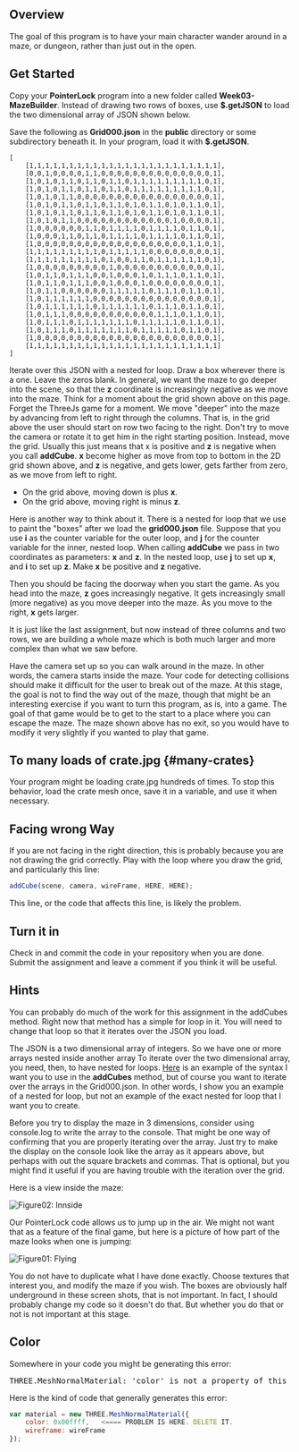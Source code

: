 ## Overview

The goal of this program is to have your main character wander around in a maze, or dungeon, rather than just out in the open.

## Get Started

Copy your **PointerLock** program into a new folder called **Week03-MazeBuilder**. Instead of drawing two rows of boxes, use **$.getJSON** to load the two dimensional array of JSON shown below.

Save the following as **Grid000.json** in the **public** directory or some subdirectory beneath it. In your program, load it with **$.getJSON**.

```
[
	[1,1,1,1,1,1,1,1,1,1,1,1,1,1,1,1,1,1,1,1,1,1,1,1],
	[0,0,1,0,0,0,0,1,1,0,0,0,0,0,0,0,0,0,0,0,0,0,0,1],
	[1,0,1,0,1,1,0,1,1,0,1,1,0,1,1,1,1,1,1,1,1,1,0,1],
	[1,0,1,0,1,1,0,1,1,0,1,1,0,1,1,1,1,1,1,1,1,1,0,1],
	[1,0,1,0,1,1,0,0,0,0,0,0,0,0,0,0,0,0,0,0,0,0,0,1],
	[1,0,1,0,1,1,0,1,1,0,1,1,0,1,0,1,1,0,1,0,1,1,0,1],
	[1,0,1,0,1,1,0,1,1,0,1,1,0,1,0,1,1,0,1,0,1,1,0,1],
	[1,0,1,0,1,1,0,0,0,0,0,0,0,0,0,0,0,0,1,0,0,0,0,1],
	[1,0,0,0,0,0,0,1,1,0,1,1,1,1,0,1,1,1,1,0,1,1,0,1],
	[1,0,0,0,1,1,0,1,1,0,1,1,1,1,0,1,1,1,1,0,1,1,0,1],
	[1,0,0,0,0,0,0,0,0,0,0,0,0,0,0,0,0,0,0,0,1,1,0,1],
	[1,1,1,1,1,1,1,1,1,0,1,1,1,1,1,0,0,0,0,0,0,0,0,1],
	[1,1,1,1,1,1,1,1,1,0,1,0,0,1,1,0,1,1,1,1,1,1,0,1],
	[1,0,0,0,0,0,0,0,0,0,1,0,0,0,0,0,0,0,0,0,0,0,0,1],
	[1,0,1,1,0,1,1,1,0,0,1,0,0,0,1,0,1,1,1,0,1,1,0,1],
	[1,0,1,1,0,1,1,1,0,0,1,0,0,0,1,0,0,0,0,0,0,0,0,1],
	[1,0,1,1,0,0,0,0,0,0,1,1,1,1,1,0,1,1,1,0,1,1,0,1],
	[1,0,1,1,1,1,1,1,0,0,0,0,0,0,0,0,0,0,0,0,0,0,0,1],
	[1,0,1,1,1,1,1,1,0,1,1,1,1,1,1,0,1,1,1,0,1,1,0,1],
	[1,0,1,1,1,0,0,0,0,0,0,0,0,0,0,0,1,1,1,0,1,1,0,1],
	[1,0,1,1,1,0,1,1,1,1,1,1,1,0,1,1,1,1,1,0,1,1,0,1],
	[1,0,1,1,1,0,1,1,1,1,1,1,1,0,1,1,1,1,1,0,1,1,0,1],
	[1,0,0,0,0,0,0,0,0,0,0,0,0,0,0,0,0,0,0,0,0,0,0,1],
	[1,1,1,1,1,1,1,1,1,1,1,1,1,1,1,1,1,1,1,1,1,1,1,1]
]
```

Iterate over this JSON with a nested for loop. Draw a box wherever there is a one. Leave the zeros blank. In general, we want the maze to go deeper into the scene, so that the **z** coordinate is increasingly negative as we move into the maze. Think for a moment about the grid shown above on this page. Forget the ThreeJs game for a moment. We move "deeper" into the maze by advancing from left to right through the columns. That is, in the grid above the user should start on row two facing to the right. Don't try to move the camera or rotate it to get him in the right starting position. Instead, move the grid. Usually this just means that x is positive and **z** is negative when you call **addCube**. **x** become higher as move from top to bottom in the 2D grid shown above, and **z** is negative, and gets lower, gets farther from zero, as we move from left to right.

- On the grid above, moving down is plus **x**.
- On the grid above, moving right is minus **z**.

Here is another way to think about it. There is a nested for loop that we use to paint the "boxes" after we load the **grid000.json** file. Suppose that you use **i** as the counter variable for the outer loop, and **j** for the counter variable for the inner, nested loop. When calling **addCube** we pass in two coordinates as parameters: **x** and **z**. In the nested loop, use **j** to set up **x**, and **i** to set up **z**. Make **x** be positive and **z** negative.

Then you should be facing the doorway when you start the game. As you head into the maze, **z** goes increasingly negative. It gets increasingly small (more negative) as you move deeper into the maze. As you move to the right, **x** gets larger.

It is just like the last assignment, but now instead of three columns and two rows, we are building a whole maze which is both much larger and more complex than what we saw before.

Have the camera set up so you can walk around in the maze. In other words, the camera starts inside the maze. Your code for detecting collisions should make it difficult for the user to break out of the maze. At this stage, the goal is not to find the way out of the maze, though that might be an interesting exercise if you want to turn this program, as is, into a game. The goal of that game would be to get to the start to a place where you can escape the maze. The maze shown above has no exit, so you would have to modify it very slightly if you wanted to play that game.

## To many loads of crate.jpg {#many-crates}

Your program might be loading crate.jpg hundreds of times. To stop this behavior, load the crate mesh once, save it in a variable, and use it when necessary.

## Facing wrong Way

If you are not facing in the right direction, this is probably because you are not drawing the grid correctly. Play with the loop where you draw the grid, and particularly this line:

```javascript
addCube(scene, camera, wireFrame, HERE, HERE);
```

This line, or the code that affects this line, is likely the problem.

## Turn it in

Check in and commit the code in your repository when you are done. Submit the assignment and leave a comment if you think it will be useful.

## Hints

You can probably do much of the work for this assignment in the addCubes method.  Right now that method has a simple for loop in it. You will need to change that loop so that it iterates over the JSON you load.

The JSON is a two dimensional array of integers. So we have one or more arrays nested inside another array To iterate over the two dimensional array, you need, then, to have nested for loops. [Here][fornest] is an example of the syntax I want you to use in the **addCubes** method, but of course you want to iterate over the arrays in the Grid000.json. In other words, I show you an example of a nested for loop, but not an example of the exact nested for loop that I want you to create.

Before you try to display the maze in 3 dimensions, consider using console.log to write the array to the console. That might be one way of confirming that you are properly iterating over the array. Just try to make the display on the console look like the array as it appears above, but perhaps with out the square brackets and commas. That is optional, but you might find it useful if you are having trouble with the iteration over the grid.

[fornest]: https://github.com/charliecalvert/JsObjects/blob/master/JavaScript/Syntax/ForLoopNested/index.js

Here is a view inside the maze:

![Figure02: Innside](https://drive.google.com/uc?export&id=0B25UTAlOfPRGWnZMTzdHT1hXOWM)

Our PointerLock code allows us to jump up in the air. We might not want that as a feature of the final game, but here is a picture of how part of the maze looks when one is jumping:

![Figure01: Flying](https://drive.google.com/uc?export&id=0B25UTAlOfPRGVmJaNDJHNlAwM00)

You do not have to duplicate what I have done exactly. Choose textures that interest you, and modify the maze if you wish. The boxes are obviously half underground in these screen shots, that is not important. In fact, I should probably change my code so it doesn't do that. But whether you do that or not is not important at this stage.

## Color

Somewhere in your code you might be generating this error:

<pre>
THREE.MeshNormalMaterial: 'color' is not a property of this material.
</pre>

Here is the kind of code that generally generates this error:

```javascript
var material = new THREE.MeshNormalMaterial({
    color: 0x00ffff,   <==== PROBLEM IS HERE. DELETE IT.
    wireframe: wireFrame
});
```
